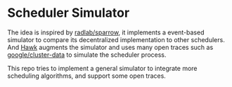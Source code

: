 # Scheduler Simulator

The idea is inspired by [radlab/sparrow](https://github.com/radlab/sparrow), it implements a event-based simulator to compare its decentralized implementation to other schedulers. And [Hawk](https://www.usenix.org/conference/atc15/technical-session/presentation/delgado) augments the simulator and uses many open traces such as [google/cluster-data](https://github.com/google/cluster-data) to simulate the scheduler process.

This repo tries to implement a general simulator to integrate more scheduling algorithms, and support some open traces.
